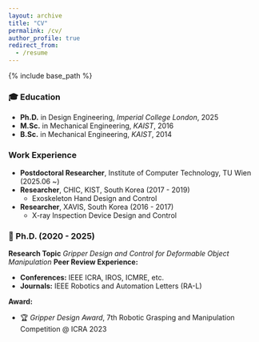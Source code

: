 ```yaml
---
layout: archive
title: "CV"
permalink: /cv/
author_profile: true
redirect_from:
  - /resume
---
```


{% include base_path %}

### 🎓 Education
- **Ph.D.** in Design Engineering, *Imperial College London*, 2025  
- **M.Sc.** in Mechanical Engineering, *KAIST*, 2016  
- **B.Sc.** in Mechanical Engineering, *KAIST*, 2014

### Work Experience
- **Postdoctoral Researcher**, Institute of Computer Technology, TU Wien (2025.06 ~)  
- **Researcher**, CHIC, KIST, South Korea (2017 - 2019)  
  - Exoskeleton Hand Design and Control  
- **Researcher**, XAVIS, South Korea (2016 - 2017)  
  - X-ray Inspection Device Design and Control

### 🥼 Ph.D. (2020 - 2025)
**Research Topic** *Gripper Design and Control for Deformable Object Manipulation*
**Peer Review Experience:**
- **Conferences:** IEEE ICRA, IROS, ICMRE, etc.  
- **Journals:** IEEE Robotics and Automation Letters (RA-L)

**Award:**
- 🏆 *Gripper Design Award*, 7th Robotic Grasping and Manipulation Competition @ ICRA 2023
